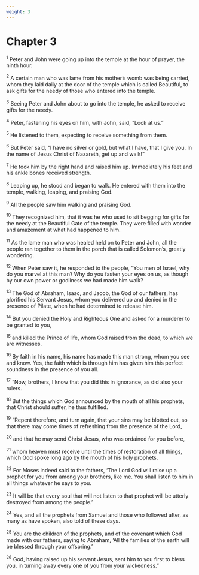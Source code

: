 ```yaml
---
weight: 3
---
```


# Chapter 3

<sup>1</sup> Peter and John were going up into the temple at the hour of prayer, the ninth hour. 

<sup>2</sup> A certain man who was lame from his mother’s womb was being carried, whom they laid daily at the door of the temple which is called Beautiful, to ask gifts for the needy of those who entered into the temple. 

<sup>3</sup> Seeing Peter and John about to go into the temple, he asked to receive gifts for the needy. 

<sup>4</sup> Peter, fastening his eyes on him, with John, said, “Look at us.” 

<sup>5</sup> He listened to them, expecting to receive something from them. 

<sup>6</sup> But Peter said, “I have no silver or gold, but what I have, that I give you. In the name of Jesus Christ of Nazareth, get up and walk!” 

<sup>7</sup> He took him by the right hand and raised him up. Immediately his feet and his ankle bones received strength. 

<sup>8</sup> Leaping up, he stood and began to walk. He entered with them into the temple, walking, leaping, and praising God. 

<sup>9</sup> All the people saw him walking and praising God. 

<sup>10</sup> They recognized him, that it was he who used to sit begging for gifts for the needy at the Beautiful Gate of the temple. They were filled with wonder and amazement at what had happened to him. 

<sup>11</sup> As the lame man who was healed held on to Peter and John, all the people ran together to them in the porch that is called Solomon’s, greatly wondering. 

<sup>12</sup> When Peter saw it, he responded to the people, “You men of Israel, why do you marvel at this man? Why do you fasten your eyes on us, as though by our own power or godliness we had made him walk? 

<sup>13</sup> The God of Abraham, Isaac, and Jacob, the God of our fathers, has glorified his Servant Jesus, whom you delivered up and denied in the presence of Pilate, when he had determined to release him. 

<sup>14</sup> But you denied the Holy and Righteous One and asked for a murderer to be granted to you, 

<sup>15</sup> and killed the Prince of life, whom God raised from the dead, to which we are witnesses. 

<sup>16</sup> By faith in his name, his name has made this man strong, whom you see and know. Yes, the faith which is through him has given him this perfect soundness in the presence of you all. 

<sup>17</sup> “Now, brothers, I know that you did this in ignorance, as did also your rulers. 

<sup>18</sup> But the things which God announced by the mouth of all his prophets, that Christ should suffer, he thus fulfilled. 

<sup>19</sup> “Repent therefore, and turn again, that your sins may be blotted out, so that there may come times of refreshing from the presence of the Lord, 

<sup>20</sup> and that he may send Christ Jesus, who was ordained for you before, 

<sup>21</sup> whom heaven must receive until the times of restoration of all things, which God spoke long ago by the mouth of his holy prophets. 

<sup>22</sup> For Moses indeed said to the fathers, ‘The Lord God will raise up a prophet for you from among your brothers, like me. You shall listen to him in all things whatever he says to you. 

<sup>23</sup> It will be that every soul that will not listen to that prophet will be utterly destroyed from among the people.’ 

<sup>24</sup> Yes, and all the prophets from Samuel and those who followed after, as many as have spoken, also told of these days. 

<sup>25</sup> You are the children of the prophets, and of the covenant which God made with our fathers, saying to Abraham, ‘All the families of the earth will be blessed through your offspring.’ 

<sup>26</sup> God, having raised up his servant Jesus, sent him to you first to bless you, in turning away every one of you from your wickedness.” 


